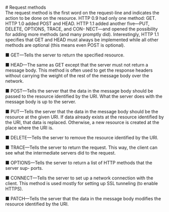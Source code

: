 # Request methods <br>
The request method is the first word on the request-line and indicates the action to be done on the resource. HTTP 0.9 had only one method: GET. HTTP 1.0 added POST and HEAD. HTTP 1.1 added another five—PUT, DELETE, OPTIONS, TRACE, and CON- NECT—and opened the possibility for adding more methods (and many promptly did).
Interestingly, HTTP 1.1 specifies that GET and HEAD must always be implemented while all other methods are optional (this means even POST is optional).

■ GET—Tells the server to return the specified resource.

■ HEAD—The same as GET except that the server must not return a message
body. This method is often used to get the response headers without carrying
the weight of the rest of the message body over the network.

■ POST—Tells the server that the data in the message body should be passed to the resource identified by the URI. What the server does with the message body
is up to the server.

■ PUT—Tells the server that the data in the message body should be the resource
at the given URI. If data already exists at the resource identified by the URI, that data is replaced. Otherwise, a new resource is created at the place where the URI is.

■ DELETE—Tells the server to remove the resource identified by the URI.

■ TRACE—Tells the server to return the request. This way, the client can see what
the intermediate servers did to the request.

■ OPTIONS—Tells the server to return a list of HTTP methods that the server sup-
ports.

■ CONNECT—Tells the server to set up a network connection with the client. This
method is used mostly for setting up SSL tunneling (to enable HTTPS).

■ PATCH—Tells the server that the data in the message body modifies the
resource identified by the URI.
